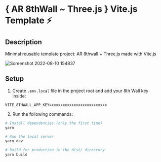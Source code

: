 # { AR 8thWall ~ Three.js } Vite.js Template ⚡

## Description

Minimal reusable template project: AR 8thwall + Three.js made with Vite.js

![Screenshot 2022-08-10 154837](https://user-images.githubusercontent.com/4311684/183917872-75d8d990-56f4-40fe-9443-a5e8174dd152.png)

## Setup

1. Create `.env.local` file in the project root and add your 8th Wall key inside:

```
VITE_8THWALL_APP_KEY=xxxxxxxxxxxxxxxxxxxxxxxxx
```

2. Run the following commands:

```bash
# Install dependencies (only the first time)
yarn

# Run the local server
yarn dev

# Build for production in the dist/ directory
yarn build
```

